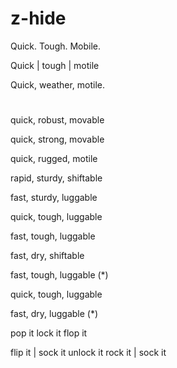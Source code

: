 # z-hide

Quick. Tough. Mobile.

Quick | tough | motile

Quick, weather, motile.

# 





quick, robust, movable

quick, strong, movable

quick, rugged, motile

rapid, sturdy, shiftable

fast, sturdy, luggable

quick, tough, luggable

fast, tough, luggable

fast, dry, shiftable

fast, tough, luggable (*)

quick, tough, luggable

fast, dry, luggable (*)



pop it
lock it
flop it


flip it | sock it
unlock it
rock it | sock it


 <!-- | Quick | Flappable | Fast | Rapid | Speedy | -->
 <!--| Luggable | Movable | Shiftable | Semi-permanent | Motile | Wrapable | Liminal -->
 <!--| Dry | Weatherproof | Glasgowable | Robust | Tough | Unflappable | 
 
 Streetwise | --> 